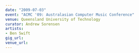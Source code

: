 ```yaml
---
date: "2009-07-03"
event: "ACMC '09: Australasian Computer Music Conference"
venue: Queensland University of Technology
curator: Andrew Sorensen
artists:
- Ben Swift
gig_url: 
venue_url: 
---
```

